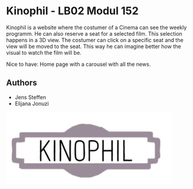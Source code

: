 
# Kinophil - LB02 Modul 152

Kinophil is a website where the costumer of a Cinema can see the weekly programm.
He can also reserve a seat for a selected film.
This selection happens in a 3D view.
The costumer can click on a specific seat and the view will be moved to the seat.
This way he can imagine better how the visual to watch the film will be.

Nice to have: Home page with a carousel with all the news.

## Authors

- Jens Steffen
- Elijana Jonuzi


![Logo](./documentation/logo.JPG)
